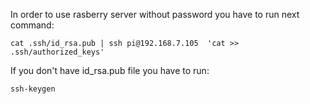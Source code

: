 In order to use rasberry server without password you have to run next command:

    cat .ssh/id_rsa.pub | ssh pi@192.168.7.105  'cat >> .ssh/authorized_keys'

If you don't have id_rsa.pub file you have to run:

    ssh-keygen
